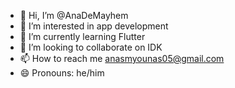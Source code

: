 - 👋 Hi, I’m @AnaDeMayhem
- 👀 I’m interested in app development
- 🌱 I’m currently learning Flutter
- 💞️ I’m looking to collaborate on IDK
- 📫 How to reach me anasmyounas05@gmail.com
- 😄 Pronouns: he/him


<!---
AnaDeMayhem/AnaDeMayhem is a ✨ special ✨ repository because its `README.md` (this file) appears on your GitHub profile.
You can click the Preview link to take a look at your changes.
--->
